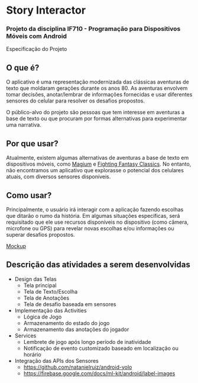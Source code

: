 # Story Interactor

### Projeto da disciplina IF710 - Programação para Dispositivos Móveis com Android
Especificação do Projeto

## O que é?
O aplicativo é uma representação modernizada das clássicas aventuras de texto que moldaram  gerações durante os anos 80. As aventuras envolvem tomar decisões, anotar/lembrar de informações fornecidas e usar diferentes sensores do celular para resolver os desafios propostos.

O público-alvo do projeto são pessoas que tem interesse em aventuras a base de texto ou que procuram por formas alternativas para experimentar uma narrativa.

## Por que usar?
Atualmente, existem algumas alternativas de aventuras a base de texto em dispositivos móveis, como [Magium](https://play.google.com/store/apps/details?id=com.magiumgames.magium&hl=en) e [Fighting Fantasy Classics](https://play.google.com/store/apps/details?id=com.tinmangames.ffhub&hl=en). No entanto, não encontramos um aplicativo que explorasse o potencial dos celulares atuais, com diversos sensores disponíveis.

## Como usar?
Principalmente, o usuário irá interagir com a aplicação fazendo escolhas que ditarão o rumo da história. Em algumas situações específicas, será requisitado que ele use recursos disponíveis no dispositivo (como câmera, microfone ou GPS) para revelar novas escolhas e/ou informações ou superar desafios propostos.

[Mockup](https://pr.to/UUIWAI/)

## Descrição das atividades a serem desenvolvidas
* Design das Telas
    * Tela principal
    * Tela de Texto/Escolha
    * Tela de Anotações
    * Tela de desafio baseada em sensores
* Implementação das Activities 
    * Lógica de Jogo
    * Armazenamento do estado do jogo
    * Armazenamento das anotações do jogador
* Services 
    * Lembrete de jogo após longo período de inatividade
    * Notificação de evento customizado baseado em localização ou horário
* Integração das APIs dos Sensores 
    * https://github.com/natanielruiz/android-yolo
    * https://firebase.google.com/docs/ml-kit/android/label-images


